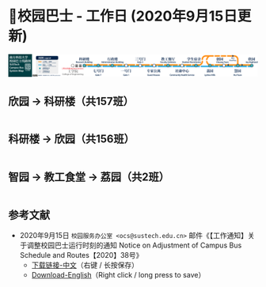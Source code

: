 # 🚌校园巴士 - 工作日 (2020年9月15日更新)

<a data-fancybox title="" href="https://cdn.jsdelivr.net/gh/sustc/sustech-online-ng@master/docs/transport/busline.png">![](./busline.png)</a>

## 欣园 → 科研楼（共157班）

<ClientOnly>

<div id="bus-table-hl2rb">
    <table class="dataTable" id="work-bus-hl2rb">
    </table>
</div>
</ClientOnly>

## 科研楼 → 欣园（共156班）

<ClientOnly>
<div id="bus-table-rb2hl">
    <table class="dataTable" id="work-bus-rb2hl">
    </table>
</div>
</ClientOnly>


## 智园 → 教工食堂 → 荔园（共2班）

<ClientOnly>
<div id="bus-table-ip2lh">
    <table class="dataTable" id="work-bus-ip2lh">
    </table>
</div>
</ClientOnly>

## 参考文献

* 2020年9月15日 `校园服务办公室 <ocs@sustech.edu.cn>` 邮件《【工作通知】关于调整校园巴士运行时刻的通知 Notice on Adjustment of Campus Bus Schedule and Routes【2020】38号》
    * [下载链接-中文](https://cdn.jsdelivr.net/gh/sustc/sustech-online-ng@master/docs/transport/Campus_Bus_Schedule_2020_09_CN.pdf)（右键 / 长按保存）
    * [Download-English](https://cdn.jsdelivr.net/gh/sustc/sustech-online-ng@master/docs/transport/Campus_Bus_Schedule_2020_09_EN.pdf)（Right click / long press to save）

<script>
  export default {
    mounted () {
function getTime(MinBefore) {
    // 获取x分钟前的时间
    var date = new Date();
    date.setMinutes(date.getMinutes() - MinBefore);
    var h = date.getHours();
    var hour = (h < 10) ? "0" + h : h;
    var m = date.getMinutes();
    var min = (m < 10) ? "0" + m : m;
    return hour + ":" + min;
}

function update_bus_status(bus_time_table) {
    var now_20 = getTime(20);
    var now = getTime(0);
    var now_row_index = 0;
    for (var i = 0, len = bus_time_table.length; i < len; i++) {
        if (bus_time_table[i][0] < now_20) {
            bus_time_table[i][2] = "已到达";
            now_row_index = i;
        } else if (bus_time_table[i][0] < now) {
            bus_time_table[i][2] = "在途中";
        } else {
            bus_time_table[i][2] = "未发车";
        }
    }
    return { "row": now_row_index, "now_table": bus_time_table }
}

// 欣园 → 科研楼
var busdata_hl2rb = [
    ["07:00", "", ""],
    ["07:05", "", ""],
    ["07:10", "", ""],
    ["07:15", "高峰", ""],
    ["07:20", "", ""],
    ["07:23", "高峰", ""],
    ["07:26", "高峰", ""],
    ["07:29", "", ""],
    ["07:32", "高峰", ""],
    ["07:36", "高峰", ""],
    ["07:39", "高峰", ""],
    ["07:42", "高峰", ""],
    ["07:45", "高峰", ""],
    ["07:48", "高峰", ""],
    ["07:51", "高峰", ""],
    ["07:54", "高峰", ""],
    ["07:57", "高峰", ""],
    ["08:00", "", ""],
    ["08:05", "", ""],
    ["08:10", "", ""],
    ["08:15", "", ""],
    ["08:18", "", ""],
    ["08:21", "", ""],
    ["08:24", "", ""],
    ["08:27", "", ""],
    ["08:30", "", ""],
    ["08:35", "", ""],
    ["08:40", "", ""],
    ["08:45", "", ""],
    ["08:48", "", ""],
    ["08:51", "", ""],
    ["08:54", "", ""],
    ["08:57", "", ""],
    ["09:00", "", ""],
    ["09:05", "", ""],
    ["09:10", "", ""],
    ["09:15", "", ""],
    ["09:20", "", ""],
    ["09:25", "", ""],
    ["09:30", "", ""],
    ["09:35", "", ""],
    ["09:40", "", ""],
    ["09:43", "高峰", ""],
    ["09:46", "高峰", ""],
    ["09:50", "", ""],
    ["09:53", "高峰", ""],
    ["09:56", "高峰", ""],
    ["10:00", "", ""],
    ["10:05", "", ""],
    ["10:10", "", ""],
    ["10:15", "", ""],
    ["10:20", "", ""],
    ["10:30", "", ""],
    ["10:40", "", ""],
    ["10:50", "", ""],
    ["11:00", "", ""],
    ["11:10", "", ""],
    ["11:20", "", ""],
    ["11:30", "", ""],
    ["11:35", "", ""],
    ["11:40", "", ""],
    ["11:45", "", ""],
    ["11:50", "", ""],
    ["11:55", "", ""],
    ["12:00", "", ""],
    ["12:05", "高峰", ""],
    ["12:10", "", ""],
    ["12:15", "高峰", ""],
    ["12:20", "", ""],
    ["12:23", "高峰", ""],
    ["12:26", "高峰", ""],
    ["12:30", "", ""],
    ["12:35", "高峰", ""],
    ["12:40", "", ""],
    ["12:50", "", ""],
    ["13:00", "", ""],
    ["13:05", "", ""],
    ["13:10", "", ""],
    ["13:20", "", ""],
    ["13:23", "高峰", ""],
    ["13:26", "高峰", ""],
    ["13:30", "", ""],
    ["13:33", "高峰", ""],
    ["13:36", "高峰", ""],
    ["13:40", "", ""],
    ["13:45", "高峰", ""],
    ["13:50", "", ""],
    ["13:55", "高峰", ""],
    ["14:00", "", ""],
    ["14:10", "", ""],
    ["14:20", "", ""],
    ["14:30", "", ""],
    ["14:40", "", ""],
    ["14:50", "", ""],
    ["15:00", "", ""],
    ["15:10", "", ""],
    ["15:20", "", ""],
    ["15:30", "", ""],
    ["15:35", "", ""],
    ["15:40", "高峰", ""],
    ["15:50", "", ""],
    ["15:53", "高峰", ""],
    ["15:56", "高峰", ""],
    ["16:00", "", ""],
    ["16:05", "高峰", ""],
    ["16:10", "", ""],
    ["16:20", "", ""],
    ["16:30", "", ""],
    ["16:40", "", ""],
    ["16:50", "", ""],
    ["17:00", "", ""],
    ["17:10", "", ""],
    ["17:15", "", ""],
    ["17:20", "", ""],
    ["17:23", "", ""],
    ["17:26", "", ""],
    ["17:30", "", ""],
    ["17:33", "", ""],
    ["17:36", "", ""],
    ["17:40", "", ""],
    ["17:43", "", ""],
    ["17:46", "", ""],
    ["17:50", "", ""],
    ["17:53", "", ""],
    ["17:56", "", ""],
    ["18:00", "", ""],
    ["18:03", "", ""],
    ["18:06", "", ""],
    ["18:10", "", ""],
    ["18:13", "", ""],
    ["18:16", "", ""],
    ["18:20", "", ""],
    ["18:23", "高峰", ""],
    ["18:26", "高峰", ""],
    ["18:30", "", ""],
    ["18:35", "", ""],
    ["18:40", "", ""],
    ["18:45", "", ""],
    ["18:50", "", ""],
    ["18:55", "", ""],
    ["19:00", "", ""],
    ["19:10", "", ""],
    ["19:20", "", ""],
    ["19:30", "", ""],
    ["19:40", "", ""],
    ["19:50", "", ""],
    ["20:00", "", ""],
    ["20:15", "", ""],
    ["20:30", "", ""],
    ["20:45", "", ""],
    ["21:00", "", ""],
    ["21:20", "", ""],
    ["21:40", "", ""],
    ["22:00", "", ""],
    ["22:15", "", ""],
    ["22:30", "", ""],
    ["22:40", "", ""],
];

// 科研楼 → 欣园
var busdata_rb2hl = [
    ["07:20", "", ""],
    ["07:25", "", ""],
    ["07:30", "", ""],
    ["07:35", "高峰", ""],
    ["07:40", "", ""],
    ["07:43", "高峰", ""],
    ["07:46", "", ""],
    ["07:50", "", ""],
    ["07:55", "高峰", ""],
    ["08:00", "", ""],
    ["08:05", "", ""],
    ["08:10", "", ""],
    ["08:13", "", ""],
    ["08:16", "", ""],
    ["08:20", "", ""],
    ["08:22", "", ""],
    ["08:25", "", ""],
    ["08:28", "", ""],
    ["08:32", "", ""],
    ["08:34", "", ""],
    ["08:36", "", ""],
    ["08:38", "", ""],
    ["08:42", "", ""],
    ["08:45", "", ""],
    ["08:48", "", ""],
    ["08:51", "", ""],
    ["08:54", "", ""],
    ["08:57", "", ""],
    ["09:00", "", ""],
    ["09:03", "", ""],
    ["09:06", "", ""],
    ["09:10", "", ""],
    ["09:15", "", ""],
    ["09:20", "", ""],
    ["09:25", "", ""],
    ["09:30", "", ""],
    ["09:35", "", ""],
    ["09:40", "", ""],
    ["09:45", "", ""],
    ["09:50", "", ""],
    ["09:53", "高峰", ""],
    ["09:56", "高峰", ""],
    ["10:00", "", ""],
    ["10:03", "高峰", ""],
    ["10:06", "高峰", ""],
    ["10:10", "", ""],
    ["10:15", "", ""],
    ["10:20", "", ""],
    ["10:30", "", ""],
    ["10:40", "", ""],
    ["10:45", "", ""],
    ["10:50", "", ""],
    ["11:00", "", ""],
    ["11:10", "", ""],
    ["11:20", "", ""],
    ["11:30", "", ""],
    ["11:35", "", ""],
    ["11:40", "", ""],
    ["11:45", "", ""],
    ["11:50", "", ""],
    ["11:55", "", ""],
    ["12:00", "", ""],
    ["12:05", "高峰", ""],
    ["12:10", "", ""],
    ["12:13", "高峰", ""],
    ["12:16", "高峰", ""],
    ["12:20", "", ""],
    ["12:25", "高峰", ""],
    ["12:30", "", ""],
    ["12:33", "高峰", ""],
    ["12:36", "高峰", ""],
    ["12:40", "", ""],
    ["12:45", "", ""],
    ["12:50", "高峰", ""],
    ["12:55", "", ""],
    ["13:00", "", ""],
    ["13:05", "", ""],
    ["13:10", "", ""],
    ["13:15", "", ""],
    ["13:20", "", ""],
    ["13:25", "", ""],
    ["13:35", "", ""],
    ["13:40", "", ""],
    ["13:45", "高峰", ""],
    ["13:50", "", ""],
    ["13:53", "高峰", ""],
    ["13:56", "高峰", ""],
    ["14:00", "", ""],
    ["14:05", "", ""],
    ["14:10", "", ""],
    ["14:15", "高峰", ""],
    ["14:20", "", ""],
    ["14:30", "", ""],
    ["14:40", "", ""],
    ["14:50", "", ""],
    ["15:00", "", ""],
    ["15:10", "", ""],
    ["15:20", "", ""],
    ["15:30", "", ""],
    ["15:40", "", ""],
    ["15:45", "", ""],
    ["15:50", "高峰", ""],
    ["15:55", "", ""],
    ["16:00", "", ""],
    ["16:03", "高峰", ""],
    ["16:06", "高峰", ""],
    ["16:10", "", ""],
    ["16:20", "", ""],
    ["16:30", "", ""],
    ["16:40", "", ""],
    ["16:50", "", ""],
    ["17:00", "", ""],
    ["17:10", "", ""],
    ["17:15", "", ""],
    ["17:20", "", ""],
    ["17:25", "", ""],
    ["17:30", "", ""],
    ["17:35", "", ""],
    ["17:40", "", ""],
    ["17:45", "", ""],
    ["17:50", "", ""],
    ["17:55", "", ""],
    ["18:00", "", ""],
    ["18:05", "高峰", ""],
    ["18:10", "", ""],
    ["18:13", "高峰", ""],
    ["18:16", "高峰", ""],
    ["18:20", "", ""],
    ["18:23", "", ""],
    ["18:26", "高峰", ""],
    ["18:30", "", ""],
    ["18:35", "", ""],
    ["18:40", "高峰", ""],
    ["18:50", "", ""],
    ["19:00", "", ""],
    ["19:10", "", ""],
    ["19:20", "", ""],
    ["19:30", "", ""],
    ["19:40", "", ""],
    ["19:50", "", ""],
    ["20:00", "", ""],
    ["20:20", "", ""],
    ["20:40", "", ""],
    ["20:55", "高峰", ""],
    ["21:00", "", ""],
    ["21:03", "高峰", ""],
    ["21:10", "", ""],
    ["21:20", "", ""],
    ["21:40", "", ""],
    ["21:53", "高峰", ""],
    ["21:56", "高峰", ""],
    ["22:00", "", ""],
    ["22:10", "高峰", ""],
    ["22:30", "", ""],
    ["22:45", "", ""],
    ["23:00", "", ""],
];

// 智园 → 教工食堂
var busdata_ip2lh = [
    ["11:50", "", ""],
    ["17:45", "", ""],
];


function build_all_table() {
    if ($.fn.DataTable.isDataTable('#hl2rb')) {
        return;
    }

    var dtb_config = {
        scrollY: 300,
        paging: false,
        searching: false,
        bFilter: false,
        info: false,
        columns: [
            { title: "发车时间" },
            { title: "平时/高峰", "orderable": false },
            { title: "状态", "orderable": false },
        ],
        rowCallback: function (row, data, index) {
            if (data[2] == "已到达") {
                $('td', row).css('background-color', '#003f43'); // SUSTech dark green
                $('td', row).css('color', '#FFFFFF');
            }
            else if (data[2] == "未发车") {
                $('td', row).css('background-color', '#FFFFFF'); // SUSTech dark green
                $('td', row).css('color', '#2c3e50');
            }            
            else if (data[2] == "在途中") {
                $('td', row).css('background-color', '#ed6c00'); // SUSTech orange
                $('td', row).each(function () {
                    $(this).html('<b>' + $(this).text() + '</b>');
                });
            }
        }
    }
    
    // high land - research building
    var tmp = update_bus_status(busdata_hl2rb);
    busdata_hl2rb = tmp.now_table;
    var now_bus_row_hl2rb = tmp.row;
    var ins_table_hl2rb = $('#work-bus-hl2rb').DataTable($.extend(true, { data: busdata_hl2rb }, dtb_config));
    var now_bus_offset = $(ins_table_hl2rb.row(Math.min(now_bus_row_hl2rb, busdata_hl2rb.length)).node()).offset().top - $(ins_table_hl2rb.row(0).node()).offset().top;
    $("#bus-table-hl2rb .dataTables_scrollBody").scrollTop(now_bus_offset);
    
    // research building - high land
    var tmp = update_bus_status(busdata_rb2hl);
    busdata_rb2hl = tmp.now_table;
    var now_bus_row_rb2hl = tmp.row;
    var ins_table_rb2hl = $('#work-bus-rb2hl').DataTable($.extend(true, { data: busdata_rb2hl }, dtb_config));
    var now_bus_offset = $(ins_table_rb2hl.row(Math.min(now_bus_row_rb2hl, busdata_rb2hl.length)).node()).offset().top - $(ins_table_rb2hl.row(0).node()).offset().top;
    $("#bus-table-rb2hl .dataTables_scrollBody").scrollTop(now_bus_offset);
    
    // i park - lychee hill
    var tmp = update_bus_status(busdata_ip2lh);
    busdata_ip2lh = tmp.now_table;
    var now_bus_row_ip2lh = tmp.row;
    var ins_table_ip2lh = $('#work-bus-ip2lh').DataTable($.extend(true, { data: busdata_ip2lh }, dtb_config));
    var now_bus_offset = $(ins_table_ip2lh.row(Math.min(now_bus_row_ip2lh, busdata_ip2lh.length)).node()).offset().top - $(ins_table_ip2lh.row(0).node()).offset().top;
    $("#bus-table-ip2lh .dataTables_scrollBody").scrollTop(now_bus_offset);
}

document.addEventListener('DOMContentLoaded', build_all_table, false);

$(document).ready(function () {
    build_all_table();
});
    }
  }
</script>
